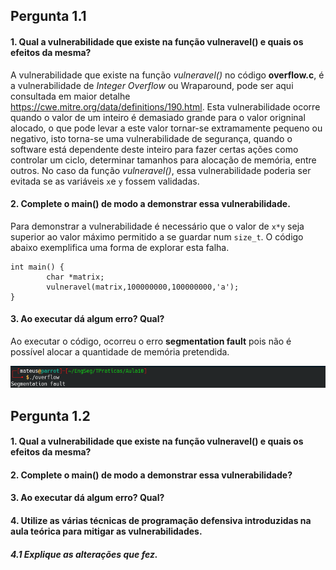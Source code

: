 ## Pergunta 1.1 ##

#### 1. Qual a vulnerabilidade que existe na função vulneravel() e quais os efeitos da mesma? ####
A vulnerabilidade que existe na função *vulneravel()* no código **overflow.c**, é a  vulnerabilidade de *Integer Overflow* ou Wraparound, pode ser aqui consultada  em maior detalhe https://cwe.mitre.org/data/definitions/190.html.
Esta vulnerabilidade ocorre quando o valor de um inteiro é demasiado grande para o valor origninal alocado, o que pode levar a este valor tornar-se extramamente pequeno ou negativo, isto torna-se uma vulnerabilidade de segurança, quando o software está dependente deste inteiro para fazer certas ações como controlar um ciclo, determinar tamanhos para alocação de memória, entre outros. No caso da função *vulneravel()*, essa vulnerabilidade poderia ser evitada se as variáveis `x`e `y` fossem validadas.

#### 2. Complete o main() de modo a demonstrar essa vulnerabilidade. ####

Para demonstrar a vulnerabilidade é necessário que o valor de `x*y` seja superior ao valor máximo permitido a se guardar num `size_t`. O código abaixo exemplifica uma forma de explorar esta falha.

```
int main() {
        char *matrix;
        vulneravel(matrix,100000000,100000000,'a');
}
```

#### 3. Ao executar dá algum erro? Qual? ####
Ao executar o código, ocorreu o erro **segmentation fault** pois não é possível alocar a quantidade de memória pretendida.

![segmentation_fault.c](./img/tp10_1.png)

## Pergunta 1.2 ##

#### 1. Qual a vulnerabilidade que existe na função vulneravel() e quais os efeitos da mesma? ####

#### 2. Complete o main() de modo a demonstrar essa vulnerabilidade? ####
#### 3. Ao executar dá algum erro? Qual? ####
#### 4. Utilize as várias técnicas de programação defensiva introduzidas na aula teórica para mitigar as vulnerabilidades. ####
##### 4.1 Explique as alterações que fez. #####
